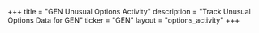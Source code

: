 +++
title = "GEN Unusual Options Activity"
description = "Track Unusual Options Data for GEN"
ticker = "GEN"
layout = "options_activity"
+++

